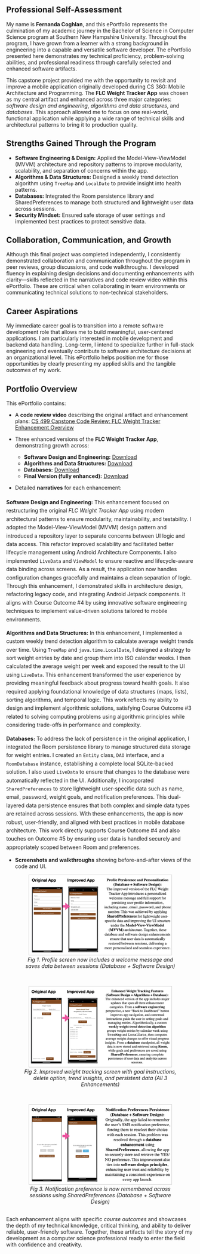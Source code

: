 <section id="self-assessment">
  <h1>Professional Self-Assessment</h1>

  <p>My name is <strong>Fernanda Coghlan</strong>, and this ePortfolio represents the culmination of my academic journey in the Bachelor of Science in Computer Science program at Southern New Hampshire University. Throughout the program, I have grown from a learner with a strong background in engineering into a capable and versatile software developer. The ePortfolio presented here demonstrates my technical proficiency, problem-solving abilities, and professional readiness through carefully selected and enhanced software artifacts.</p>

  <p>This capstone project provided me with the opportunity to revisit and improve a mobile application originally developed during CS 360: Mobile Architecture and Programming. The <strong>FLC Weight Tracker App</strong> was chosen as my central artifact and enhanced across three major categories: <em>software design and engineering</em>, <em>algorithms and data structures</em>, and <em>databases</em>. This approach allowed me to focus on one real-world, functional application while applying a wide range of technical skills and architectural patterns to bring it to production quality.</p>

  <h2>Strengths Gained Through the Program</h2>
  <ul>
    <li><strong>Software Engineering & Design:</strong> Applied the Model-View-ViewModel (MVVM) architecture and repository patterns to improve modularity, scalability, and separation of concerns within the app.</li>
    <li><strong>Algorithms & Data Structures:</strong> Designed a weekly trend detection algorithm using <code>TreeMap</code> and <code>LocalDate</code> to provide insight into health patterns.</li>
    <li><strong>Databases:</strong> Integrated the Room persistence library and SharedPreferences to manage both structured and lightweight user data across sessions.</li>
    <li><strong>Security Mindset:</strong> Ensured safe storage of user settings and implemented best practices to protect sensitive data.</li>
  </ul>

  <h2>Collaboration, Communication, and Growth</h2>
  <p>Although this final project was completed independently, I consistently demonstrated collaboration and communication throughout the program in peer reviews, group discussions, and code walkthroughs. I developed fluency in explaining design decisions and documenting enhancements with clarity—skills reflected in the narratives and code review video within this ePortfolio. These are critical when collaborating in team environments or communicating technical solutions to non-technical stakeholders.</p>

  <h2>Career Aspirations</h2>
  <p>My immediate career goal is to transition into a remote software development role that allows me to build meaningful, user-centered applications. I am particularly interested in mobile development and backend data handling. Long-term, I intend to specialize further in full-stack engineering and eventually contribute to software architecture decisions at an organizational level. This ePortfolio helps position me for those opportunities by clearly presenting my applied skills and the tangible outcomes of my work.</p>

  <h2>Portfolio Overview</h2>
  <p>This ePortfolio contains:</p>
  <ul>
    <li>
      A <strong>code review video</strong> describing the original artifact and enhancement plans: 
      <a href="https://www.youtube.com/watch?v=qd9zIlDoPJo" target="_blank">CS 499 Capstone Code Review: FLC Weight Tracker Enhancement Overview</a>
      <p></p>
    </li>
    <li>Three enhanced versions of the <strong>FLC Weight Tracker App</strong>, demonstrating growth across:
      <p></p>
      <ul>
        <li><strong>Software Design and Engineering:</strong> <a href="https://drive.google.com/file/d/1zaSNtRdl-s43xBWz4__1I7r5ToI5jUja/view?usp=sharing" target="_blank">Download</a></li>
        <li><strong>Algorithms and Data Structures:</strong> <a href="https://drive.google.com/file/d/1hH4I4JiBqclSYB4Zc9Hd5lh8V8_KH9mv/view?usp=sharing" target="_blank">Download</a></li>
        <li><strong>Databases:</strong> <a href="https://drive.google.com/file/d/1LTYa49SaSjqb7jfMdzDdADcY5GrTYcgn/view?usp=sharing" target="_blank">Download</a></li>
        <li><strong>Final Version (fully enhanced):</strong> <a href="https://drive.google.com/file/d/13EhIfWzuy95sW_yZjMIotzky3qffnDPA/view?usp=sharing" target="_blank">Download</a></li>
        <p></p>
      </ul>
    </li>
    <li>Detailed <strong>narratives</strong> for each enhancement:</li>
  </ul>

  <div style="margin-top: 20px; line-height: 1.6;">

  <p><strong>Software Design and Engineering:</strong> 
    This enhancement focused on restructuring the original <em>FLC Weight Tracker App</em> using modern architectural patterns to ensure modularity, maintainability, and testability. I adopted the Model-View-ViewModel (MVVM) design pattern and introduced a repository layer to separate concerns between UI logic and data access. This refactor improved scalability and facilitated better lifecycle management using Android Architecture Components. I also implemented <code>LiveData</code> and <code>ViewModel</code> to ensure reactive and lifecycle-aware data binding across screens. As a result, the application now handles configuration changes gracefully and maintains a clean separation of logic. Through this enhancement, I demonstrated skills in architecture design, refactoring legacy code, and integrating Android Jetpack components. It aligns with Course Outcome #4 by using innovative software engineering techniques to implement value-driven solutions tailored to mobile environments.
  </p>

  <p><strong>Algorithms and Data Structures:</strong> 
    In this enhancement, I implemented a custom weekly trend detection algorithm to calculate average weight trends over time. Using <code>TreeMap</code> and <code>java.time.LocalDate</code>, I designed a strategy to sort weight entries by date and group them into ISO calendar weeks. I then calculated the average weight per week and exposed the result to the UI using <code>LiveData</code>. This enhancement transformed the user experience by providing meaningful feedback about progress toward health goals. It also required applying foundational knowledge of data structures (maps, lists), sorting algorithms, and temporal logic. This work reflects my ability to design and implement algorithmic solutions, satisfying Course Outcome #3 related to solving computing problems using algorithmic principles while considering trade-offs in performance and complexity.
  </p>

  <p><strong>Databases:</strong> 
    To address the lack of persistence in the original application, I integrated the Room persistence library to manage structured data storage for weight entries. I created an <code>Entity</code> class, <code>DAO</code> interface, and a <code>RoomDatabase</code> instance, establishing a complete local SQLite-backed solution. I also used <code>LiveData</code> to ensure that changes to the database were automatically reflected in the UI. Additionally, I incorporated <code>SharedPreferences</code> to store lightweight user-specific data such as name, email, password, weight goals, and notification preferences. This dual-layered data persistence ensures that both complex and simple data types are retained across sessions. With these enhancements, the app is now robust, user-friendly, and aligned with best practices in mobile database architecture. This work directly supports Course Outcome #4 and also touches on Outcome #5 by ensuring user data is handled securely and appropriately scoped between Room and preferences.
  </p>

</div>


  <ul>
  <li><strong>Screenshots and walkthroughs</strong> showing before-and-after views of the code and UI.</li>
</ul>

<div style="margin-top: 10px; margin-bottom: 30px;">
  <figure style="text-align: center;">
    <img src="https://github.com/coghlanf/CS499FinalProject/raw/main/Pic1.png" alt="Profile screen before and after" style="max-width: 90%; height: auto; border: 1px solid #ccc;">
    <figcaption><em>Fig 1. Profile screen now includes a welcome message and saves data between sessions (Database + Software Design)</em></figcaption>
  </figure>

  <br>

  <figure style="text-align: center;">
    <img src="https://github.com/coghlanf/CS499FinalProject/raw/main/Pic2.png" alt="Weight Tracker improved" style="max-width: 90%; height: auto; border: 1px solid #ccc;">
    <figcaption><em>Fig 2. Improved weight tracking screen with goal instructions, delete option, trend insights, and persistent data (All 3 Enhancements)</em></figcaption>
  </figure>

  <br>

  <figure style="text-align: center;">
    <img src="https://github.com/coghlanf/CS499FinalProject/raw/main/Pic3.png" alt="Notification preference persistence" style="max-width: 90%; height: auto; border: 1px solid #ccc;">
    <figcaption><em>Fig 3. Notification preference is now remembered across sessions using SharedPreferences (Database + Software Design)</em></figcaption>
  </figure>
</div>


  <p>Each enhancement aligns with specific <em>course outcomes</em> and showcases the depth of my technical knowledge, critical thinking, and ability to deliver reliable, user-friendly software. Together, these artifacts tell the story of my development as a computer science professional ready to enter the field with confidence and creativity.</p>
</section>
